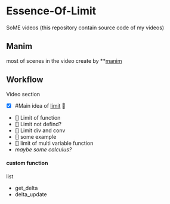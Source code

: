 # Essence-Of-Limit

SoME videos (this repository contain source code of my videos)

## Manim

most of scenes in the video create by **[manim](https://github.com/3b1b/manim)

## Workflow
Video section
- [x] #Main idea of [limit](https://tutorial.math.lamar.edu/classes/calcI/defnoflimit.aspx) :tada:
- [] Limit of function
- [] Limit not defind?
- [] Limit div and conv
- [] some example
- [] limit of multi variable function
- *maybe some calculus?*
#### custom function
list
- get_delta
- delta_update

